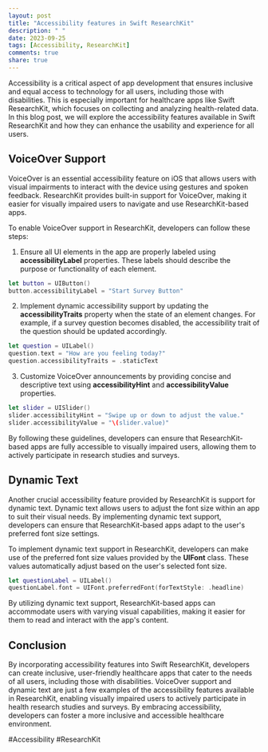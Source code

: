 ```yaml
---
layout: post
title: "Accessibility features in Swift ResearchKit"
description: " "
date: 2023-09-25
tags: [Accessibility, ResearchKit]
comments: true
share: true
---
```


Accessibility is a critical aspect of app development that ensures inclusive and equal access to technology for all users, including those with disabilities. This is especially important for healthcare apps like Swift ResearchKit, which focuses on collecting and analyzing health-related data. In this blog post, we will explore the accessibility features available in Swift ResearchKit and how they can enhance the usability and experience for all users.

## VoiceOver Support

VoiceOver is an essential accessibility feature on iOS that allows users with visual impairments to interact with the device using gestures and spoken feedback. ResearchKit provides built-in support for VoiceOver, making it easier for visually impaired users to navigate and use ResearchKit-based apps.

To enable VoiceOver support in ResearchKit, developers can follow these steps:

1. Ensure all UI elements in the app are properly labeled using **accessibilityLabel** properties. These labels should describe the purpose or functionality of each element.

```swift
let button = UIButton()
button.accessibilityLabel = "Start Survey Button"
```

2. Implement dynamic accessibility support by updating the **accessibilityTraits** property when the state of an element changes. For example, if a survey question becomes disabled, the accessibility trait of the question should be updated accordingly.

```swift
let question = UILabel()
question.text = "How are you feeling today?"
question.accessibilityTraits = .staticText
```

3. Customize VoiceOver announcements by providing concise and descriptive text using **accessibilityHint** and **accessibilityValue** properties.

```swift
let slider = UISlider()
slider.accessibilityHint = "Swipe up or down to adjust the value."
slider.accessibilityValue = "\(slider.value)"
```

By following these guidelines, developers can ensure that ResearchKit-based apps are fully accessible to visually impaired users, allowing them to actively participate in research studies and surveys.

## Dynamic Text

Another crucial accessibility feature provided by ResearchKit is support for dynamic text. Dynamic text allows users to adjust the font size within an app to suit their visual needs. By implementing dynamic text support, developers can ensure that ResearchKit-based apps adapt to the user's preferred font size settings.

To implement dynamic text support in ResearchKit, developers can make use of the preferred font size values provided by the **UIFont** class. These values automatically adjust based on the user's selected font size.

```swift
let questionLabel = UILabel()
questionLabel.font = UIFont.preferredFont(forTextStyle: .headline)
```

By utilizing dynamic text support, ResearchKit-based apps can accommodate users with varying visual capabilities, making it easier for them to read and interact with the app's content.

## Conclusion

By incorporating accessibility features into Swift ResearchKit, developers can create inclusive, user-friendly healthcare apps that cater to the needs of all users, including those with disabilities. VoiceOver support and dynamic text are just a few examples of the accessibility features available in ResearchKit, enabling visually impaired users to actively participate in health research studies and surveys. By embracing accessibility, developers can foster a more inclusive and accessible healthcare environment.

#Accessibility #ResearchKit